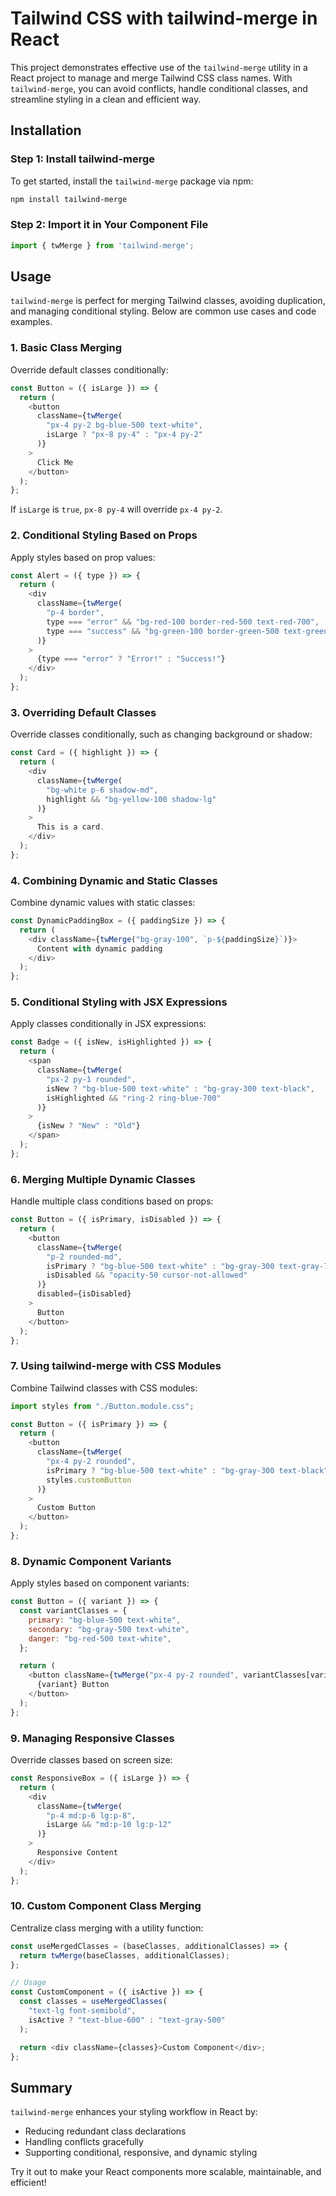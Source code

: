 
# Tailwind CSS with tailwind-merge in React

This project demonstrates effective use of the `tailwind-merge` utility in a React project to manage and merge Tailwind CSS class names. With `tailwind-merge`, you can avoid conflicts, handle conditional classes, and streamline styling in a clean and efficient way.

## Installation

### Step 1: Install tailwind-merge

To get started, install the `tailwind-merge` package via npm:

```bash
npm install tailwind-merge
```

### Step 2: Import it in Your Component File

```javascript
import { twMerge } from 'tailwind-merge';
```

## Usage

`tailwind-merge` is perfect for merging Tailwind classes, avoiding duplication, and managing conditional styling. Below are common use cases and code examples.

### 1. Basic Class Merging

Override default classes conditionally:

```javascript
const Button = ({ isLarge }) => {
  return (
    <button
      className={twMerge(
        "px-4 py-2 bg-blue-500 text-white",
        isLarge ? "px-8 py-4" : "px-4 py-2"
      )}
    >
      Click Me
    </button>
  );
};
```

If `isLarge` is `true`, `px-8 py-4` will override `px-4 py-2`.

### 2. Conditional Styling Based on Props

Apply styles based on prop values:

```javascript
const Alert = ({ type }) => {
  return (
    <div
      className={twMerge(
        "p-4 border",
        type === "error" && "bg-red-100 border-red-500 text-red-700",
        type === "success" && "bg-green-100 border-green-500 text-green-700"
      )}
    >
      {type === "error" ? "Error!" : "Success!"}
    </div>
  );
};
```

### 3. Overriding Default Classes

Override classes conditionally, such as changing background or shadow:

```javascript
const Card = ({ highlight }) => {
  return (
    <div
      className={twMerge(
        "bg-white p-6 shadow-md",
        highlight && "bg-yellow-100 shadow-lg"
      )}
    >
      This is a card.
    </div>
  );
};
```

### 4. Combining Dynamic and Static Classes

Combine dynamic values with static classes:

```javascript
const DynamicPaddingBox = ({ paddingSize }) => {
  return (
    <div className={twMerge("bg-gray-100", `p-${paddingSize}`)}>
      Content with dynamic padding
    </div>
  );
};
```

### 5. Conditional Styling with JSX Expressions

Apply classes conditionally in JSX expressions:

```javascript
const Badge = ({ isNew, isHighlighted }) => {
  return (
    <span
      className={twMerge(
        "px-2 py-1 rounded",
        isNew ? "bg-blue-500 text-white" : "bg-gray-300 text-black",
        isHighlighted && "ring-2 ring-blue-700"
      )}
    >
      {isNew ? "New" : "Old"}
    </span>
  );
};
```

### 6. Merging Multiple Dynamic Classes

Handle multiple class conditions based on props:

```javascript
const Button = ({ isPrimary, isDisabled }) => {
  return (
    <button
      className={twMerge(
        "p-2 rounded-md",
        isPrimary ? "bg-blue-500 text-white" : "bg-gray-300 text-gray-700",
        isDisabled && "opacity-50 cursor-not-allowed"
      )}
      disabled={isDisabled}
    >
      Button
    </button>
  );
};
```

### 7. Using tailwind-merge with CSS Modules

Combine Tailwind classes with CSS modules:

```javascript
import styles from "./Button.module.css";

const Button = ({ isPrimary }) => {
  return (
    <button
      className={twMerge(
        "px-4 py-2 rounded",
        isPrimary ? "bg-blue-500 text-white" : "bg-gray-300 text-black",
        styles.customButton
      )}
    >
      Custom Button
    </button>
  );
};
```

### 8. Dynamic Component Variants

Apply styles based on component variants:

```javascript
const Button = ({ variant }) => {
  const variantClasses = {
    primary: "bg-blue-500 text-white",
    secondary: "bg-gray-500 text-white",
    danger: "bg-red-500 text-white",
  };

  return (
    <button className={twMerge("px-4 py-2 rounded", variantClasses[variant])}>
      {variant} Button
    </button>
  );
};
```

### 9. Managing Responsive Classes

Override classes based on screen size:

```javascript
const ResponsiveBox = ({ isLarge }) => {
  return (
    <div
      className={twMerge(
        "p-4 md:p-6 lg:p-8",
        isLarge && "md:p-10 lg:p-12"
      )}
    >
      Responsive Content
    </div>
  );
};
```

### 10. Custom Component Class Merging

Centralize class merging with a utility function:

```javascript
const useMergedClasses = (baseClasses, additionalClasses) => {
  return twMerge(baseClasses, additionalClasses);
};

// Usage
const CustomComponent = ({ isActive }) => {
  const classes = useMergedClasses(
    "text-lg font-semibold",
    isActive ? "text-blue-600" : "text-gray-500"
  );

  return <div className={classes}>Custom Component</div>;
};
```

## Summary

`tailwind-merge` enhances your styling workflow in React by:
- Reducing redundant class declarations
- Handling conflicts gracefully
- Supporting conditional, responsive, and dynamic styling

Try it out to make your React components more scalable, maintainable, and efficient!
